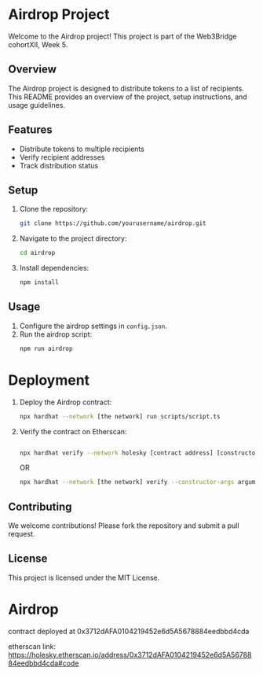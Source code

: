 # Airdrop Project

Welcome to the Airdrop project! This project is part of the Web3Bridge cohortXII, Week 5.

## Overview

The Airdrop project is designed to distribute tokens to a list of recipients. This README provides an overview of the project, setup instructions, and usage guidelines.

## Features

- Distribute tokens to multiple recipients
- Verify recipient addresses
- Track distribution status

## Setup

1. Clone the repository:
    ```bash
    git clone https://github.com/yourusername/airdrop.git
    ```
2. Navigate to the project directory:
    ```bash
    cd airdrop
    ```
3. Install dependencies:
    ```bash
    npm install
    ```

## Usage

1. Configure the airdrop settings in `config.json`.
2. Run the airdrop script:
    ```bash
    npm run airdrop
    ```

# Deployment

1. Deploy the Airdrop contract:
    ```bash
    npx hardhat --network [the network] run scripts/script.ts

    ```
2. Verify the contract on Etherscan:
    ```bash

    npx hardhat verify --network holesky [contract address] [constructor argument1] [constructor argument2] [constructor argument3] [constructor argument3]

    ```

    OR

    ```bash
    npx hardhat --network [the network] verify --constructor-args arguments [contract address]
    ```

    

## Contributing

We welcome contributions! Please fork the repository and submit a pull request.

## License

This project is licensed under the MIT License.

# Airdrop


contract deployed at 0x3712dAFA0104219452e6d5A5678884eedbbd4cda

etherscan link: https://holesky.etherscan.io/address/0x3712dAFA0104219452e6d5A5678884eedbbd4cda#code